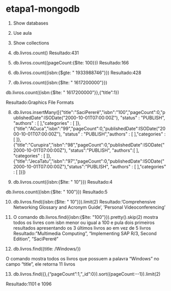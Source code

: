 # etapa1-mongodb

1)	Show databases

2)	Use aula

3)	Show collections

4)	db.livros.count() Resultado:431

5)	db.livros.count({pageCount:{$lte: 100}}) Resultado:166

6)	db.livros.count({isbn:{$gte: " 1933988746"}}) Resultado:428

7)	db.livros.count({isbn:{$lte: " 1617200000"}}) 

db.livros.count({isbn:{$lte: " 1617200000"}},{“title”:1})

Resultado:Graphics File Formats

8)	db.livros.insertMany([{"title":"SaciPererê","isbn":"100","pageCount":0,"publishedDate":ISODate("2000-10-01T07:00:00Z"), "status" : "PUBLISH", "authors" : [ ],"categories" : [ ]},{"title":"ACuca","isbn":"99","pageCount":0,"publishedDate":ISODate("2000-10-01T07:00:00Z"), "status" : "PUBLISH","authors" : [ ],"categories" : [ ]},{"title":"Curupira","isbn":"98","pageCount":0,"publishedDate":ISODate("2000-10-01T07:00:00Z"), "status":"PUBLISH", "authors":[ ], "categories" : [ ]},{"title":"JecaTatu","isbn":"97","pageCount":0,"publishedDate":ISODate("2000-10-01T07:00:00Z"),"status":"PUBLISH", "authors" : [ ],"categories" : [ ]}])

9)	db.livros.count({isbn:{$lte: " 10"}}) Resultado:4 

db.livros.count({isbn:{$lte: " 100"}}) Resultado:5

10)	db.livros.find({isbn:{$lte: " 10"}}).limit(2) 
Resultado:’Comprehensive Networking Glossary and Acronym Guide’, ’Personal Videoconferencing’ 

11)	O comando db.livros.find({isbn:{$lte: "100"}}).pretty().skip(2) mostra todos os livres com isbn menor ou igual a 100 e pula dois primeiros resultados apresentando os 3 últimos livros ao em vez de 5 livros
Resultado:”Multimedia Computing”, “Implementing SAP R/3, Second Edition”, “SaciPererê”

12)	db.livros.find({title: /Windows/})

O comando mostra todos os livros que possuem a palavra “Windows” no campo “title”, ele retorna 11 livros

13)	db.livros.find({},{“pageCount”:1,”_id”:0}).sort({pageCount:--1}).limit(2)

Resultado:1101 e 1096
